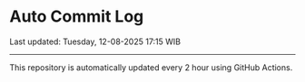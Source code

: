 # Auto Commit Log

Last updated: Tuesday, 12-08-2025 17:15 WIB

---

This repository is automatically updated every 2 hour using GitHub Actions.
